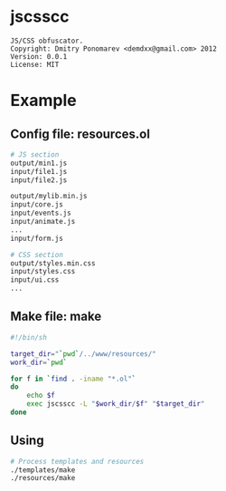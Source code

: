 jscsscc
=======

    JS/CSS obfuscator.
    Copyright: Dmitry Ponomarev <demdxx@gmail.com> 2012
    Version: 0.0.1
    License: MIT

Example
=======

Config file: resources.ol
-------------------------

```sh
# JS section
output/min1.js
input/file1.js
input/file2.js

output/mylib.min.js
input/core.js
input/events.js
input/animate.js
...
input/form.js

# CSS section
output/styles.min.css
input/styles.css
input/ui.css
...

```

Make file: make
---------------

```sh
#!/bin/sh

target_dir="`pwd`/../www/resources/"
work_dir=`pwd`

for f in `find . -iname "*.ol"`
do
    echo $f
    exec jscsscc -L "$work_dir/$f" "$target_dir" 
done
```

Using
-----

```sh
# Process templates and resources
./templates/make
./resources/make
```


